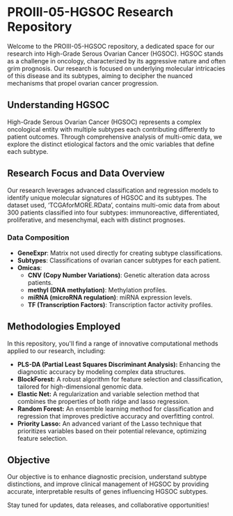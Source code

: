 # PROIII-05-HGSOC Research Repository

Welcome to the PROIII-05-HGSOC repository, a dedicated space for our research into High-Grade Serous Ovarian Cancer (HGSOC). HGSOC stands as a challenge in oncology, characterized by its aggressive nature and often grim prognosis. Our research is focused on underlying molecular intricacies of this disease and its subtypes, aiming to decipher the nuanced mechanisms that propel ovarian cancer progression.

## Understanding HGSOC

High-Grade Serous Ovarian Cancer (HGSOC) represents a complex oncological entity with multiple subtypes each contributing differently to patient outcomes. Through comprehensive analysis of multi-omic data, we explore the distinct etiological factors and the omic variables that define each subtype.

## Research Focus and Data Overview

Our research leverages advanced classification and regression models to identify unique molecular signatures of HGSOC and its subtypes. The dataset used, ‘TCGAforMORE.RData’, contains multi-omic data from about 300 patients classified into four subtypes: immunoreactive, differentiated, proliferative, and mesenchymal, each with distinct prognoses.

### Data Composition
- **GeneExpr**: Matrix not used directly for creating subtype classifications.
- **Subtypes**: Classifications of ovarian cancer subtypes for each patient.
- **Omicas**:
  - **CNV (Copy Number Variations)**: Genetic alteration data across patients.
  - **methyl (DNA methylation)**: Methylation profiles.
  - **miRNA (microRNA regulation)**: miRNA expression levels.
  - **TF (Transcription Factors)**: Transcription factor activity profiles.

## Methodologies Employed

In this repository, you'll find a range of innovative computational methods applied to our research, including:
- **PLS-DA (Partial Least Squares Discriminant Analysis):** Enhancing the diagnostic accuracy by modeling complex data structures.
- **BlockForest:** A robust algorithm for feature selection and classification, tailored for high-dimensional genomic data.
- **Elastic Net:** A regularization and variable selection method that combines the properties of both ridge and lasso regression.
- **Random Forest:** An ensemble learning method for classification and regression that improves predictive accuracy and overfitting control.
- **Priority Lasso:** An advanced variant of the Lasso technique that prioritizes variables based on their potential relevance, optimizing feature selection.

## Objective

Our objective is to enhance diagnostic precision, understand subtype distinctions, and improve clinical management of HGSOC by providing accurate, interpretable results of genes influencing HGSOC subtypes.

Stay tuned for updates, data releases, and collaborative opportunities!


